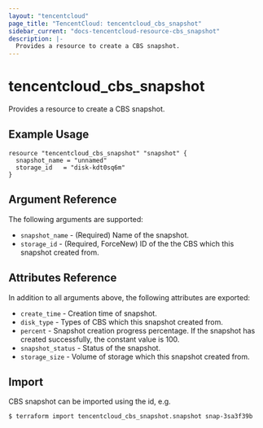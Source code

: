 ```yaml
---
layout: "tencentcloud"
page_title: "TencentCloud: tencentcloud_cbs_snapshot"
sidebar_current: "docs-tencentcloud-resource-cbs_snapshot"
description: |-
  Provides a resource to create a CBS snapshot.
---
```


# tencentcloud_cbs_snapshot

Provides a resource to create a CBS snapshot.

## Example Usage

```hcl
resource "tencentcloud_cbs_snapshot" "snapshot" {
  snapshot_name = "unnamed"
  storage_id   = "disk-kdt0sq6m"
}
```

## Argument Reference

The following arguments are supported:

* `snapshot_name` - (Required) Name of the snapshot.
* `storage_id` - (Required, ForceNew) ID of the the CBS which this snapshot created from.

## Attributes Reference

In addition to all arguments above, the following attributes are exported:

* `create_time` - Creation time of snapshot.
* `disk_type` - Types of CBS which this snapshot created from.
* `percent` - Snapshot creation progress percentage. If the snapshot has created successfully, the constant value is 100.
* `snapshot_status` - Status of the snapshot.
* `storage_size` - Volume of storage which this snapshot created from.


## Import

CBS snapshot can be imported using the id, e.g.

```
$ terraform import tencentcloud_cbs_snapshot.snapshot snap-3sa3f39b
```

